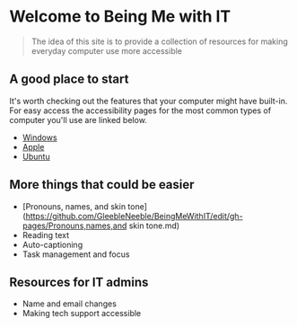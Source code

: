 # Welcome to Being Me with IT

> The idea of this site is to provide a collection of resources for making everyday computer use more accessible

## A good place to start

It's worth checking out the features that your computer might have built-in. For easy access the accessibility pages for the most common types of computer you'll use are linked below.
- [Windows](https://www.microsoft.com/en-us/accessibility/windows?activetab=pivot_1%3aprimaryr2)
- [Apple](https://www.apple.com/accessibility/)
- [Ubuntu](https://help.ubuntu.com/community/Accessibility)

## More things that could be easier
- [Pronouns, names, and skin tone](https://github.com/GleebleNeeble/BeingMeWithIT/edit/gh-pages/Pronouns,names,and skin tone.md)
- Reading text
- Auto-captioning
- Task management and focus


## Resources for IT admins
- Name and email changes
- Making tech support accessible

